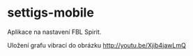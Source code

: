 settigs-mobile
==============

Aplikace na nastavení FBL Spirit.

Uložení grafu vibrací do obrázku http://youtu.be/Xjib4jawLmQ
